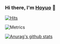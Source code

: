 ### Hi there, I'm [Hoyuo](https://github.com/Hoyuo) 👋

[![Hits](https://hits.seeyoufarm.com/api/count/incr/badge.svg?url=https%3A%2F%2Fgithub.com%2FHoyuo&count_bg=%2379C83D&title_bg=%23555555&icon=&icon_color=%23E7E7E7&title=hits&edge_flat=false)](https://hits.seeyoufarm.com)

![Metrics](https://metrics.lecoq.io/hoyuo?template=classic&followup=1&languages=1&config.timezone=Asia%2FSeoul&config.animated=true)

[![Anurag's github stats](https://github-readme-stats.vercel.app/api?username=hoyuo&show_icons=true)](https://github.com/anuraghazra/github-readme-stats)

<!--
**Hoyuo/Hoyuo** is a ✨ _special_ ✨ repository because its `README.md` (this file) appears on your GitHub profile.

Here are some ideas to get you started:

- 🔭 I’m currently working on ...
- 🌱 I’m currently learning ...
- 👯 I’m looking to collaborate on ...
- 🤔 I’m looking for help with ...
- 💬 Ask me about ...
- 📫 How to reach me: ...
- 😄 Pronouns: ...
- ⚡ Fun fact: ...

[![Top Langs](https://github-readme-stats.vercel.app/api/top-langs/?username=hoyuo&hide=html)](https://github.com/anuraghazra/github-readme-stats)

-->
